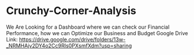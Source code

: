 # Crunchy-Corner-Analysis
We Are Looking for a Dashboard where we can check our Financial Performance, how we can Optimize our Business and Budget 
Google Drive Link: https://drive.google.com/drive/folders/13w-_NRMHAjv2DY4o2Cc9Rls0PXsmfXdm?usp=sharing
